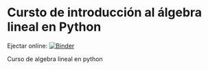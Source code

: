 # Cursto de introducción al álgebra lineal en Python

Ejectar online: [![Binder](https://mybinder.org/badge_logo.svg)](https://mybinder.org/v2/gh/FragileTech/algebra-python.git/main)

Curso de algebra lineal en python
